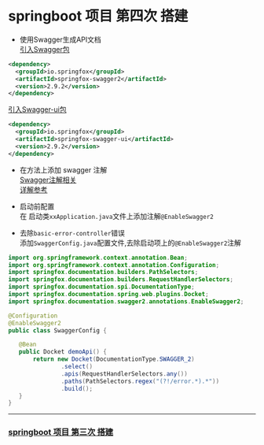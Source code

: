 # springboot 项目 第四次 搭建
 * 使用Swagger生成API文档  
 [引入Swagger包](https://mvnrepository.com/artifact/io.springfox/springfox-swagger2)
 ```xml
<dependency>
   <groupId>io.springfox</groupId>
   <artifactId>springfox-swagger2</artifactId>
   <version>2.9.2</version>
</dependency>
 ```
 [引入Swagger-ui包](https://mvnrepository.com/artifact/io.springfox/springfox-swagger-ui)
 ```xml
<dependency>
   <groupId>io.springfox</groupId>
   <artifactId>springfox-swagger-ui</artifactId>
   <version>2.9.2</version>
</dependency>
 ```
 * 在方法上添加 swagger 注解  
 [Swagger注解相关](https://swagger.io)  
 [详解参考](https://www.liangzl.com/get-article-detail-820.html)
 
 * 启动前配置  
  在 启动类`xxApplication.java`文件上添加注解`@EnableSwagger2`
 
 * 去除`basic-error-controller`错误  
  添加`SwaggerConfig.java`配置文件,去除启动项上的`@EnableSwagger2`注解
 ```java
import org.springframework.context.annotation.Bean;
import org.springframework.context.annotation.Configuration;
import springfox.documentation.builders.PathSelectors;
import springfox.documentation.builders.RequestHandlerSelectors;
import springfox.documentation.spi.DocumentationType;
import springfox.documentation.spring.web.plugins.Docket;
import springfox.documentation.swagger2.annotations.EnableSwagger2;

@Configuration
@EnableSwagger2
public class SwaggerConfig {

    @Bean
    public Docket demoApi() {
        return new Docket(DocumentationType.SWAGGER_2)
                .select()
                .apis(RequestHandlerSelectors.any())
                .paths(PathSelectors.regex("(?!/error.*).*"))
                .build();
    }
}
 ```
---
### [springboot 项目 第三次 搭建](https://github.com/lijiepersion/springboot-demo/blob/main/springboot-test/HELP.md)
